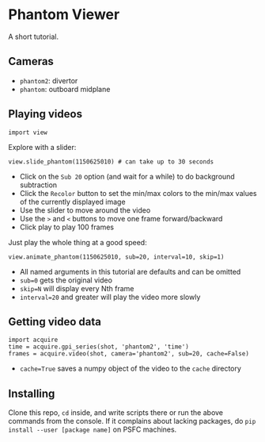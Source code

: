 Phantom Viewer
==============

A short tutorial.

Cameras
-------

- `phantom2`: divertor
- `phantom`: outboard midplane

Playing videos
--------------

    import view

Explore with a slider:

    view.slide_phantom(1150625010) # can take up to 30 seconds

- Click on the `Sub 20` option (and wait for a while) to do background subtraction
- Click the `Recolor` button to set the min/max colors to the min/max values of the currently displayed image
- Use the slider to move around the video
- Use the `>` and `<` buttons to move one frame forward/backward
- Click play to play 100 frames

Just play the whole thing at a good speed:

    view.animate_phantom(1150625010, sub=20, interval=10, skip=1)

- All named arguments in this tutorial are defaults and can be omitted
- `sub=0` gets the original video
- `skip=N` will display every Nth frame
- `interval=20` and greater will play the video more slowly

Getting video data
------------------

    import acquire
    time = acquire.gpi_series(shot, 'phantom2', 'time')
    frames = acquire.video(shot, camera='phantom2', sub=20, cache=False)

- `cache=True` saves a numpy object of the video to the `cache` directory

Installing
----------

Clone this repo, `cd` inside, and write scripts there or run the above commands from the console. If it complains about lacking packages, do `pip install --user [package name]` on PSFC machines.

